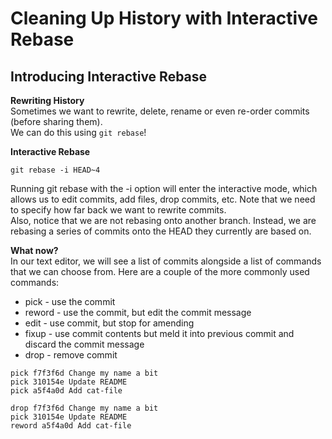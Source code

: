 # Cleaning Up History with Interactive Rebase

## Introducing Interactive Rebase

**Rewriting History**<br />
Sometimes we want to rewrite, delete, rename or even re-order commits (before sharing them).<br />
We can do this using `git rebase`!<br />

**Interactive Rebase**<br />

```
git rebase -i HEAD~4
```

Running git rebase with the -i option will enter the interactive mode, which allows us to edit commits, add files, drop commits, etc. Note that we need to specify how far back we want to rewrite commits.<br />
Also, notice that we are not rebasing onto another branch. Instead, we are rebasing a series of commits onto the HEAD they currently are based on.<br />

**What now?**<br />
In our text editor, we will see a list of commits alongside a list of commands that we can choose from. Here are a couple of the more commonly used commands:<br />

- pick - use the commit
- reword - use the commit, but edit the commit message
- edit - use commit, but stop for amending
- fixup - use commit contents but meld it into previous commit and discard the commit message
- drop - remove commit

```
pick f7f3f6d Change my name a bit
pick 310154e Update README
pick a5f4a0d Add cat-file
```

```
drop f7f3f6d Change my name a bit
pick 310154e Update README
reword a5f4a0d Add cat-file
```
